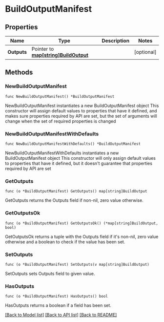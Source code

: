 # BuildOutputManifest

## Properties

Name | Type | Description | Notes
------------ | ------------- | ------------- | -------------
**Outputs** | Pointer to [**map[string]BuildOutput**](BuildOutput.md) |  | [optional] 

## Methods

### NewBuildOutputManifest

`func NewBuildOutputManifest() *BuildOutputManifest`

NewBuildOutputManifest instantiates a new BuildOutputManifest object
This constructor will assign default values to properties that have it defined,
and makes sure properties required by API are set, but the set of arguments
will change when the set of required properties is changed

### NewBuildOutputManifestWithDefaults

`func NewBuildOutputManifestWithDefaults() *BuildOutputManifest`

NewBuildOutputManifestWithDefaults instantiates a new BuildOutputManifest object
This constructor will only assign default values to properties that have it defined,
but it doesn't guarantee that properties required by API are set

### GetOutputs

`func (o *BuildOutputManifest) GetOutputs() map[string]BuildOutput`

GetOutputs returns the Outputs field if non-nil, zero value otherwise.

### GetOutputsOk

`func (o *BuildOutputManifest) GetOutputsOk() (*map[string]BuildOutput, bool)`

GetOutputsOk returns a tuple with the Outputs field if it's non-nil, zero value otherwise
and a boolean to check if the value has been set.

### SetOutputs

`func (o *BuildOutputManifest) SetOutputs(v map[string]BuildOutput)`

SetOutputs sets Outputs field to given value.

### HasOutputs

`func (o *BuildOutputManifest) HasOutputs() bool`

HasOutputs returns a boolean if a field has been set.


[[Back to Model list]](../README.md#documentation-for-models) [[Back to API list]](../README.md#documentation-for-api-endpoints) [[Back to README]](../README.md)


